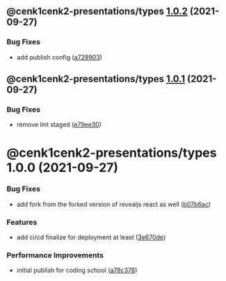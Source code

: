 ## @cenk1cenk2-presentations/types [1.0.2](https://github.com/cenk1cenk2/react-presentations/compare/@cenk1cenk2-presentations/types@1.0.1...@cenk1cenk2-presentations/types@1.0.2) (2021-09-27)


### Bug Fixes

* add publish config ([a729903](https://github.com/cenk1cenk2/react-presentations/commit/a729903870847e80a6646bcbb93698efb7510184))

## @cenk1cenk2-presentations/types [1.0.1](https://github.com/cenk1cenk2/react-presentations/compare/@cenk1cenk2-presentations/types@1.0.0...@cenk1cenk2-presentations/types@1.0.1) (2021-09-27)


### Bug Fixes

* remove lint staged ([e79ee30](https://github.com/cenk1cenk2/react-presentations/commit/e79ee30bf937f8bdb3fa00138292591eaa5c22de))

# @cenk1cenk2-presentations/types 1.0.0 (2021-09-27)


### Bug Fixes

* add fork from the forked version of revealjs react as well ([b07b6ac](https://github.com/cenk1cenk2/react-presentations/commit/b07b6ac1fa04898b9d32924f4a01729dfec5a0ac))


### Features

* add ci/cd finalize for deployment at least ([3e670de](https://github.com/cenk1cenk2/react-presentations/commit/3e670debc0701bdeaafeef5a39a4611c265930f8))


### Performance Improvements

* initial publish for coding school ([a78c378](https://github.com/cenk1cenk2/react-presentations/commit/a78c378dee3af07d4e1f578d50aca3b603567c11))
